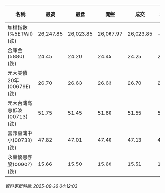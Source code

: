 | 名稱 | 最高 | 最低 | 開盤 | 成交 | 均價 | 成交金額(億) | 昨收 | 漲跌幅 | 漲跌 | 總量 | 昨量 | 振幅 |
| -------- | -------- | -------- | -------- |-------- | -------- | -------- |-------- |-------- |-------- | -------- | -------- |-------- |
|加權指數(%5ETWII) (跌)|26,247.85|26,023.85|26,067.97|26,023.85|-|4,897.36|26,196.73|0.66%|172.88|8,777,259|0|0.86%|
|合庫金(5880) (跌)|24.45|24.20|24.45|24.25|24.28|1.97|24.35|0.41%|0.10|8,127|6,319|1.03%|
|元大美債20年(00679B) (跌)|26.70|26.63|26.63|26.70|26.67|6.83|26.72|0.07%|0.02|25,629|36,562|0.26%|
|元大台灣高息低波(00713) (跌)|51.75|51.45|51.60|51.55|51.59|2.99|51.60|0.10%|0.05|5,803|10,969|0.58%|
|富邦臺灣中小(00733) (跌)|47.82|47.01|47.40|47.13|47.40|0.436|47.52|0.82%|0.39|919|1,176|1.70%|
|永豐優息存股(00907) (跌)|15.66|15.50|15.60|15.51|15.57|0.108|15.56|0.32%|0.05|694|1,219|1.03%|
###### 資料更新時間: 2025-09-26 04:12:03